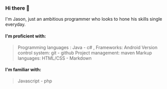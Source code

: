 ### Hi there 👋
I'm Jason, just an ambitious programmer who looks to hone his skills single everyday.

#### I'm proficient with:
> Programming languages : Java - c# , Frameworks: Android
> Version control system: git - github
> Project management: maven
> Markup languages: HTML/CSS - Markdown

#### I'm familiar with:
> Javascript - php
<!--
**yassin97/yassin97** is a ✨ _special_ ✨ repository because its `README.md` (this file) appears on your GitHub profile.

Here are some ideas to get you started:

- 🔭 I’m currently working on ...
- 🌱 I’m currently learning ...
- 👯 I’m looking to collaborate on ...
- 🤔 I’m looking for help with ...
- 💬 Ask me about ...
- 📫 How to reach me: ...
- 😄 Pronouns: ...
- ⚡ Fun fact: ...
-->
